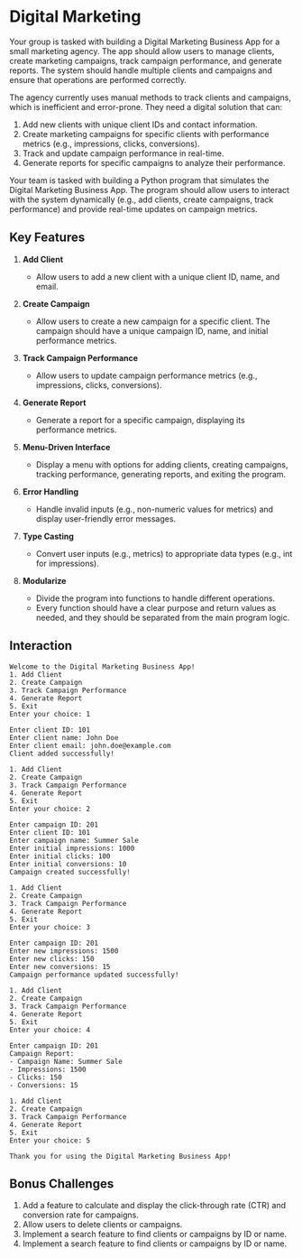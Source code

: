 # Digital Marketing

Your group is tasked with building a Digital Marketing Business App for a small marketing agency. The app should allow users to manage clients, create marketing campaigns, track campaign performance, and generate reports. The system should handle multiple clients and campaigns and ensure that operations are performed correctly.

The agency currently uses manual methods to track clients and campaigns, which is inefficient and error-prone. They need a digital solution that can:

1. Add new clients with unique client IDs and contact information.
2. Create marketing campaigns for specific clients with performance metrics (e.g., impressions, clicks, conversions).
3. Track and update campaign performance in real-time.
4. Generate reports for specific campaigns to analyze their performance.

Your team is tasked with building a Python program that simulates the Digital Marketing Business App. The program should allow users to interact with the system dynamically (e.g., add clients, create campaigns, track performance) and provide real-time updates on campaign metrics.

## Key Features

1. **Add Client**

    - Allow users to add a new client with a unique client ID, name, and email.

2. **Create Campaign**

    - Allow users to create a new campaign for a specific client. The campaign should have a unique campaign ID, name, and initial performance metrics.

3. **Track Campaign Performance**

    - Allow users to update campaign performance metrics (e.g., impressions, clicks, conversions).

4. **Generate Report**

    - Generate a report for a specific campaign, displaying its performance metrics.

5. **Menu-Driven Interface**

    - Display a menu with options for adding clients, creating campaigns, tracking performance, generating reports, and exiting the program.

6. **Error Handling**

    - Handle invalid inputs (e.g., non-numeric values for metrics) and display user-friendly error messages.

7. **Type Casting**

    - Convert user inputs (e.g., metrics) to appropriate data types (e.g., int for impressions).

8. **Modularize**

    - Divide the program into functions to handle different operations.
    - Every function should have a clear purpose and return values as needed, and they should be separated from the main program logic.

## Interaction

```codeowners title="Example"
Welcome to the Digital Marketing Business App!
1. Add Client
2. Create Campaign
3. Track Campaign Performance
4. Generate Report
5. Exit
Enter your choice: 1

Enter client ID: 101
Enter client name: John Doe
Enter client email: john.doe@example.com
Client added successfully!

1. Add Client
2. Create Campaign
3. Track Campaign Performance
4. Generate Report
5. Exit
Enter your choice: 2

Enter campaign ID: 201
Enter client ID: 101
Enter campaign name: Summer Sale
Enter initial impressions: 1000
Enter initial clicks: 100
Enter initial conversions: 10
Campaign created successfully!

1. Add Client
2. Create Campaign
3. Track Campaign Performance
4. Generate Report
5. Exit
Enter your choice: 3

Enter campaign ID: 201
Enter new impressions: 1500
Enter new clicks: 150
Enter new conversions: 15
Campaign performance updated successfully!

1. Add Client
2. Create Campaign
3. Track Campaign Performance
4. Generate Report
5. Exit
Enter your choice: 4

Enter campaign ID: 201
Campaign Report:
- Campaign Name: Summer Sale
- Impressions: 1500
- Clicks: 150
- Conversions: 15

1. Add Client
2. Create Campaign
3. Track Campaign Performance
4. Generate Report
5. Exit
Enter your choice: 5

Thank you for using the Digital Marketing Business App!
```

## Bonus Challenges

1. Add a feature to calculate and display the click-through rate (CTR) and conversion rate for campaigns.
2. Allow users to delete clients or campaigns.
3. Implement a search feature to find clients or campaigns by ID or name.
4. Implement a search feature to find clients or campaigns by ID or name.
